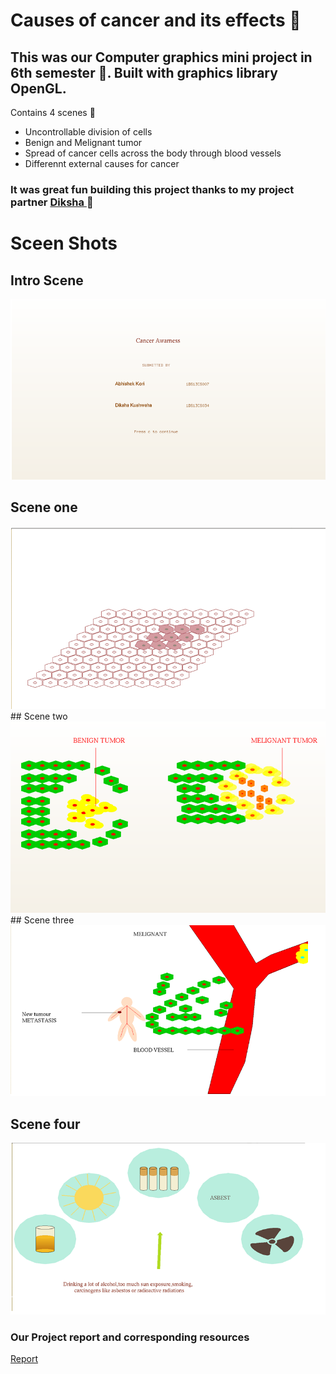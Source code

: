 # **Causes of cancer and its effects** :syringe:

## This was our Computer graphics mini project in 6th semester :school_satchel:. Built with graphics library OpenGL. 
 
 Contains 4 scenes :movie_camera:
 

  - Uncontrollable division of cells
  - Benign and Melignant tumor
  - Spread of cancer cells across the body through blood vessels
  - Differennt external causes for cancer
 
### It was great fun building this project thanks to my project partner <a href="https://github.com/Diksha94"> Diksha </a> :raised_hands:


# **Sceen Shots**

## Intro Scene
 
 <img src="https://github.com/abhishekori/OpenGL/blob/master/Screenshot_4.png">
 
## Scene one
 <img src="https://github.com/abhishekori/OpenGL/blob/master/Screenshot_5.png">
## Scene two
 <img src="https://github.com/abhishekori/OpenGL/blob/master/Screenshot_6.png" >
## Scene three
 <img src="https://github.com/abhishekori/OpenGL/blob/master/Screenshot_7.png">
 
## Scene four
 <img src="https://github.com/abhishekori/OpenGL/blob/master/Screenshot_8.png" >
 
### Our Project report and corresponding resources  
<a href="https://github.com/abhishekori/OpenGL/blob/master/final%20report.zip">Report</a> 
 
